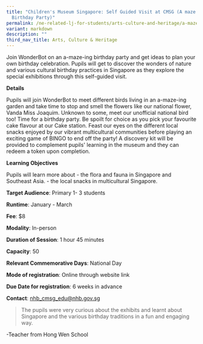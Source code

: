 ```yaml
---
title: "Children's Museum Singapore: Self Guided Visit at CMSG (A maze ing
  Birthday Party)"
permalink: /ne-related-lj-for-students/arts-culture-and-heritage/a-maze-ing-birthday-party/
variant: markdown
description: ""
third_nav_title: Arts, Culture & Heritage
---
```

Join WonderBot on an a-maze-ing birthday party and get ideas to plan your own birthday celebration.
Pupils will get to discover the wonders of nature and various cultural birthday practices in Singapore as they explore the special exhibitions through this self-guided visit.

**Details**

Pupils will join WonderBot to meet different birds living in an a-maze-ing garden and take time to stop and smell the flowers like our national flower, Vanda Miss Joaquim. Unknown to some, meet our unofficial national bird too!  Time for a birthday party. Be spoilt for choice as you pick your favourite cake flavour at our Cake station.  Feast our eyes on the different local snacks enjoyed by our vibrant multicultural communities before playing an exciting game of BINGO to end off the party! A discovery kit will be provided to complement pupils' learning in the museum and they can redeem a token upon completion.

**Learning Objectives**

Pupils will learn more about  -	the flora and fauna in Singapore and Southeast Asia. -	the local snacks in multicultural Singapore.

**Target Audience**: Primary 1- 3 students

**Runtime**: January - March

**Fee**: $8

**Modality**: In-person

**Duration of Session**: 1 hour 45 minutes 

**Capacity**: 50

**Relevant Commemorative Days**: National Day

**Mode of registration**: Online through website link

**Due Date for registration**: 6 weeks in advance

**Contact**: nhb_cmsg_edu@nhb.gov.sg



> The pupils were very curious about the exhibits and learnt about Singapore and the various birthday traditions in a fun and engaging way. 

-Teacher from Hong Wen School